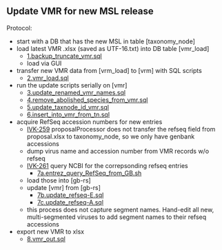 ## Update VMR for new MSL release

Protocol: 
  * start with a DB that has the new MSL in table [taxonomy_node]
  * load latest VMR .xlsx (saved as UTF-16.txt) into DB table [vmr_load]
     * [1.backup_truncate_vmr.sql](1.backup_truncate_vmr.sql)
     * load via GUI
  * transfer new VMR data from [vrm_load] to [vrm] with SQL scripts
     * [2.vmr_load.sql](2.vmr_load.sql)
  * run the update scripts serially on [vmr]
     * [3.update_renamed_vmr_names.sql](3.update_renamed_vmr_names.sql)
     * [4.remove_abolished_species_from_vmr.sql](4.remove_abolished_species_from_vmr.sql)
     * [5.update_taxnode_id_vmr.sql](5.update_taxnode_id_vmr.sql)
     * [6.insert_into_vmr_from_tn.sql](6.insert_into_vmr_from_tn.sql)
  * acquire RefSeq accession numbers for new entries
     * [IVK-259](https://uab-lefkowitz.atlassian.net/browse/IVK-259) proposalProcessor does not transfer the refseq field from proposal.xlsx to taxonomy_node, so we only have genbank accessions
     * dump virus name and accession number from VMR records w/o refseq
     * [IVK-261](https://uab-lefkowitz.atlassian.net/browse/IVK-261) query NCBI for the correpsonding refseq entries
       * [7a.entrez_query_RefSeq_from_GB.sh](7a.entrez_query_RefSeq_from_GB.sh)
     * load those into [gb-rs]
     * update [vmr] from [gb-rs]
       * [7b.update_refseq-E.sql](7a.update_refseq-E.sql)
       * [7c.update_refseq-A.sql](7b.update_refseq-A.sql)
     * this process does not capture segment names. Hand-edit all new, multi-segmented viruses to add segment names to their refseq accessions
  * export new VMR to xlsx
     * [8.vmr_out.sql](8.vmr_out.sql)
